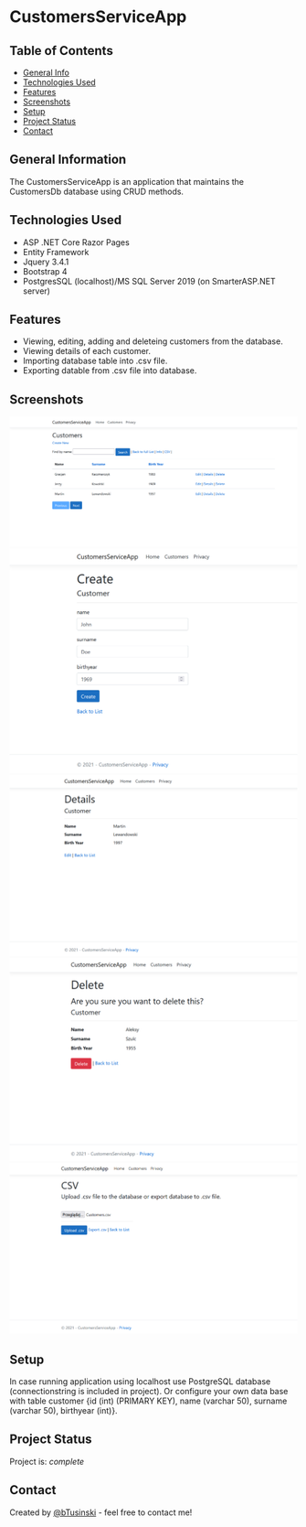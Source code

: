 # CustomersServiceApp

## Table of Contents
* [General Info](#general-information)
* [Technologies Used](#technologies-used)
* [Features](#features)
* [Screenshots](#screenshots)
* [Setup](#setup)
* [Project Status](#project-status)
* [Contact](#contact)


## General Information
The CustomersServiceApp is an application that maintains the CustomersDb database using CRUD methods.

## Technologies Used
- ASP .NET Core Razor Pages
- Entity Framework
- Jquery 3.4.1
- Bootstrap 4
- PostgresSQL (localhost)/MS SQL Server 2019 (on SmarterASP.NET server)

## Features
- Viewing, editing, adding and deleteing customers from the database.
- Viewing details of each customer.
- Importing database table into .csv file.
- Exporting datable from .csv file into database.


## Screenshots
![Index](./screenshots/screen1.png)
![Create customer](./screenshots/screen2.png)
![Details](./screenshots/screen3.png)
![Delete customer](./screenshots/screen4.png)
![CSV](./screenshots/screen5.png)


## Setup
In case running application using localhost use PostgreSQL database (connectionstring is included in project).
Or configure your own data base with table customer {id (int) (PRIMARY KEY), name (varchar 50), surname (varchar 50), birthyear (int)}.

## Project Status
Project is: _complete_ 

## Contact
Created by [@bTusinski](https://github.com/bTusinski/) - feel free to contact me!
